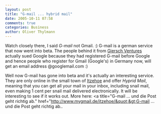 ```yaml
---
layout: post
title: "G-mail ... hybrid mail"
date: 2005-10-11 07:58
comments: true
categories: Business
author: Oliver Thylmann
---
```



Watch closely there, I said *G-mail* not Gmail. :) G-mail is a german service that now went into beta. The people behind it from [Giersch Ventures](http://www.giersch.com/) actually sued Google because they had registered G-mail before Google and hence people who register for Gmail (Google's) in Germany now, will get an email address @googlemail.com :)

Well now G-mail has gone into beta and it's actually an interesting service. They are only online in the small town of [Itzehoe](http://www.itzehoe.de/) and offer *Hyprid Mail*, meaning that you can get all your mail in your inbox, including snail mail, even making 1 cent per snail mail delivered electronically. It will be interesting to see if it works out. More here: &lt;a title=&quot;G-mail ... und die Post geht richtig ab.&quot; href=&quot;http://www.mygmail.de/itzehoe/&quot;&gt;G-mail ... und die Post geht richtig ab..

